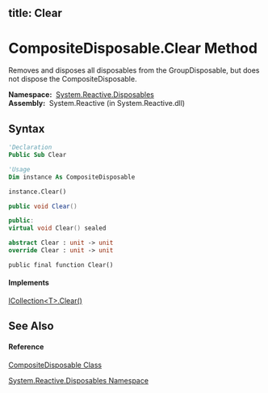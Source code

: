 title: Clear
---
# CompositeDisposable.Clear Method

Removes and disposes all disposables from the GroupDisposable, but does not dispose the CompositeDisposable.

**Namespace:**  [System.Reactive.Disposables](System.Reactive.Disposables/System.Reactive.Disposables)  
**Assembly:**  System.Reactive (in System.Reactive.dll)

## Syntax

```vb
'Declaration
Public Sub Clear
```

```vb
'Usage
Dim instance As CompositeDisposable

instance.Clear()
```

```csharp
public void Clear()
```

```c++
public:
virtual void Clear() sealed
```

```fsharp
abstract Clear : unit -> unit 
override Clear : unit -> unit 
```

```jscript
public final function Clear()
```

#### Implements

[ICollection\<T\>.Clear()](https://msdn.microsoft.com/en-us/library/5axy4fbh)

## See Also

#### Reference

[CompositeDisposable Class](CompositeDisposable/CompositeDisposable)

[System.Reactive.Disposables Namespace](System.Reactive.Disposables/System.Reactive.Disposables)
